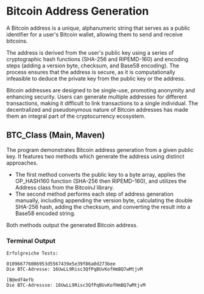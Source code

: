 # Bitcoin Address Generation

A Bitcoin address is a unique, alphanumeric string that serves as a public identifier for a user's Bitcoin wallet, allowing them to send and receive bitcoins.

The address is derived from the user's public key using a series of cryptographic hash functions (SHA-256 and RIPEMD-160) and encoding steps (adding a version byte, checksum, and Base58 encoding). The process ensures that the address is secure, as it is computationally infeasible to deduce the private key from the public key or the address.

Bitcoin addresses are designed to be single-use, promoting anonymity and enhancing security. Users can generate multiple addresses for different transactions, making it difficult to link transactions to a single individual. The decentralized and pseudonymous nature of Bitcoin addresses has made them an integral part of the cryptocurrency ecosystem.

## BTC_Class (Main, Maven)

The program demonstrates Bitcoin address generation from a given public key. It features two methods which generate the address using distinct approaches.

- The first method converts the public key to a byte array, applies the OP_HASH160 function (SHA-256 then RIPEMD-160), and utilizes the Address class from the BitcoinJ library.
- The second method performs each step of address generation manually, including appending the version byte, calculating the double SHA-256 hash, adding the checksum, and converting the result into a Base58 encoded string.

Both methods output the generated Bitcoin address.

### Terminal Output

```
Erfolgreiche Tests:

010966776006953d5567439e5e39f86a0d273bee
Die BTC-Adresse: 16UwLL9Risc3QfPqBUvKofHmBQ7wMtjvM

[B@edf4efb
Die BTC-Adressse: 16UwLL9Risc3QfPqBUvKofHmBQ7wMtjvM
```
